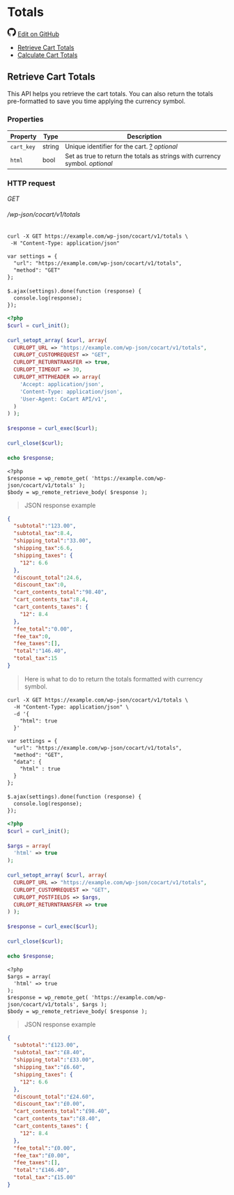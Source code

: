 # Totals #

<img src="images/github.svg" width="20" height="20" alt="GitHub Mark Logo"> [Edit on GitHub](https://github.com/co-cart/co-cart-docs/blob/master/source/includes/cocart-v1/_totals.md)

 * [Retrieve Cart Totals](#totals-retrieve-cart-totals)
 * [Calculate Cart Totals](#totals-calculate-cart-totals)

## Retrieve Cart Totals ##

This API helps you retrieve the cart totals. You can also return the totals pre-formatted to save you time applying the currency symbol.

### Properties ###

| Property | Type   | Description                                                                                                                       |
| -------- | ------ | --------------------------------------------------------------------------------------------------------------------------------- |
| `cart_key`     | string | Unique identifier for the cart. <a class="label label-info" href="#cart-key">?</a> <i class="label label-info">optional</i> |
| `html`   | bool   | Set as true to return the totals as strings with currency symbol. <i class="label label-info">optional</i>                        |

### HTTP request ###

<div class="api-endpoint">
  <div class="endpoint-data">
    <i class="label label-get">GET</i>
    <h6>/wp-json/cocart/v1/totals</h6>
  </div>
</div>

```shell
curl -X GET https://example.com/wp-json/cocart/v1/totals \
 -H "Content-Type: application/json"
```

```javascript--jquery
var settings = {
  "url": "https://example.com/wp-json/cocart/v1/totals",
  "method": "GET"
};

$.ajax(settings).done(function (response) {
  console.log(response);
});
```

```php
<?php
$curl = curl_init();

curl_setopt_array( $curl, array(
  CURLOPT_URL => "https://example.com/wp-json/cocart/v1/totals",
  CURLOPT_CUSTOMREQUEST => "GET",
  CURLOPT_RETURNTRANSFER => true,
  CURLOPT_TIMEOUT => 30,
  CURLOPT_HTTPHEADER => array(
    'Accept: application/json',
    'Content-Type: application/json',
    'User-Agent: CoCart API/v1',
  )
) );

$response = curl_exec($curl);

curl_close($curl);

echo $response;
```

```php--wp-http-api
<?php
$response = wp_remote_get( 'https://example.com/wp-json/cocart/v1/totals' );
$body = wp_remote_retrieve_body( $response );
```

> JSON response example

```json
{
  "subtotal":"123.00",
  "subtotal_tax":8.4,
  "shipping_total":"33.00",
  "shipping_tax":6.6,
  "shipping_taxes": {
    "12": 6.6
  },
  "discount_total":24.6,
  "discount_tax":0,
  "cart_contents_total":"98.40",
  "cart_contents_tax":8.4,
  "cart_contents_taxes": {
    "12": 8.4
  },
  "fee_total":"0.00",
  "fee_tax":0,
  "fee_taxes":[],
  "total":"146.40",
  "total_tax":15
}
```

> Here is what to do to return the totals formatted with currency symbol.

```shell
curl -X GET https://example.com/wp-json/cocart/v1/totals \
  -H "Content-Type: application/json" \
  -d '{
    "html": true
  }'
```

```javascript--jquery
var settings = {
  "url": "https://example.com/wp-json/cocart/v1/totals",
  "method": "GET",
  "data": {
    "html" : true
  }
};

$.ajax(settings).done(function (response) {
  console.log(response);
});
```

```php
<?php
$curl = curl_init();

$args = array(
  'html' => true
);

curl_setopt_array( $curl, array(
  CURLOPT_URL => "https://example.com/wp-json/cocart/v1/totals",
  CURLOPT_CUSTOMREQUEST => "GET",
  CURLOPT_POSTFIELDS => $args,
  CURLOPT_RETURNTRANSFER => true
) );

$response = curl_exec($curl);

curl_close($curl);

echo $response;
```

```php--wp-http-api
<?php
$args = array(
  'html' => true
);
$response = wp_remote_get( 'https://example.com/wp-json/cocart/v1/totals', $args );
$body = wp_remote_retrieve_body( $response );
```

> JSON response example

```json
{
  "subtotal":"£123.00",
  "subtotal_tax":"£8.40",
  "shipping_total":"£33.00",
  "shipping_tax":"£6.60",
  "shipping_taxes": {
    "12": 6.6
  },
  "discount_total":"£24.60",
  "discount_tax":"£0.00",
  "cart_contents_total":"£98.40",
  "cart_contents_tax":"£8.40",
  "cart_contents_taxes": {
    "12": 8.4
  },
  "fee_total":"£0.00",
  "fee_tax":"£0.00",
  "fee_taxes":[],
  "total":"£146.40",
  "total_tax":"£15.00"
}
```
